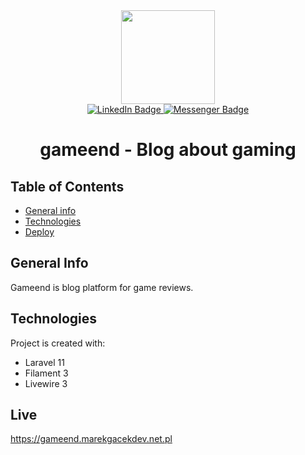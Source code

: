 <div align="center">
  <img src="https://media4.giphy.com/media/M9kgjEsLG6LMbYC9dl/giphy.gif?cid=ecf05e47lhf5yvp8z16kerd354beyo5e6fxfuk0mftzb1212&rid=giphy.gif&ct=g" width="150"/>
  <div id="badges">
  <a href="https://www.linkedin.com/in/marek-gacek">
    <img src="https://img.shields.io/badge/LinkedIn-blue?style=for-the-badge&logo=linkedin&logoColor=white" alt="LinkedIn Badge"/>
  </a>
    <a href="https://m.me/marek.gacek.9465">
    <img src="https://img.shields.io/badge/Messenger-white?style=for-the-badge&logo=messenger&logoColor=blue" alt="Messenger Badge"/>
  </a> 
  </div>



# gameend - Blog about gaming

<div align="left">

## Table of Contents
* [General info](#general-info)
* [Technologies](#technologies)
* [Deploy](#deploy)

## General Info
Gameend is blog platform for game reviews.

## Technologies
Project is created with:
* Laravel 11
* Filament 3
* Livewire 3

## Live
https://gameend.marekgacekdev.net.pl

</div>


